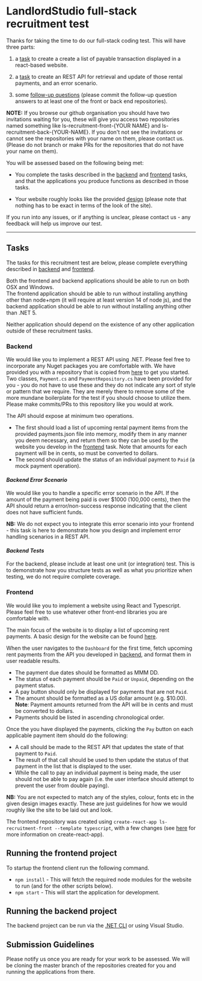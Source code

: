 # LandlordStudio full-stack recruitment test

Thanks for taking the time to do our full-stack coding test. This will have three parts:

1. a [task](#frontend) to create a create a list of payable transaction displayed in a react-based website.

2. a [task](#backend) to create an REST API for retrieval and update of those rental payments, and an error scenario.

3. some [follow-up questions](./FOLLOW-UP.md) (please commit the follow-up question answers to at least one of the front or back end repositories).

**NOTE:** If you browse our github organisation you should have two invitations waiting for you, these will give you access two repositories named something like ls-recruitment-front-{YOUR NAME} and ls-recruitment-back-{YOUR-NAME}. If you don't not see the invitations or cannot see the repositories with your name on them, please contact us. (Please do not branch or make PRs for the repositories that do not have your name on them).

You will be assessed based on the following being met:

- You complete the tasks described in the [backend](#backend) and [frontend](#frontend) tasks, and that the applications you produce functions as described in those tasks.

- Your website roughly looks like the provided [design](./design-spec/payment_list.png) (please note that nothing has to be exact in terms of the look of the site).

If you run into any issues, or if anything is unclear, please contact us - any feedback will help us improve our test.

---

## Tasks

The tasks for this recruitment test are below, please complete everything described in [backend](#backend) and [frontend](#frontend).

Both the frontend and backend applications should be able to run on both OSX and Windows.  
The frontend application should be able to run without installing anything other than node+npm (it will require at least version 14 of node js), and the backend application should be able to run without installing anything other than .NET 5.

Neither application should depend on the existence of any other application outside of these recruitment tasks.

### Backend

We would like you to implement a REST API using .NET. Please feel free to incorporate any Nuget packages you are comfortable with.
We have provided you with a repository that is copied from [here](https://github.com/LandlordStudio-Recruitment/ls-recruitment-back) to get you started.  
Two classes, `Payment.cs` and `PaymentRepository.cs` have been provided for you - you do not have to use these and they do not indicate any sort of style or pattern that we require. They are merely there to remove some of the more mundane boilerplate for the test if you should choose to utilize them.  
Please make commits/PRs to this repository like you would at work.

The API should expose at minimum two operations.

- The first should load a list of upcoming rental payment items from the provided payments.json file into memory, modify them in any manner you deem necessary, and return them so they can be used by the website you develop in the [frontend](#frontend) task. Note that amounts for each payment will be in cents, so must be converted to dollars.
- The second should update the status of an individual payment to `Paid` (a mock payment operation).

#### _Backend Error Scenario_

We would like you to handle a specific error scenario in the API. If the amount of the payment being paid is over \$1000 (100,000 cents), then the API should return a error/non-success response indicating that the client does not have sufficient funds.

**NB:** We do not expect you to integrate this error scenario into your frontend - this task is here to demonstrate how you design and implement error handling scenarios in a REST API.

#### _Backend Tests_

For the backend, please include at least one unit (or integration) test. This is to demonstrate how you structure tests as well as what you prioritize when testing, we do not require complete coverage.

### Frontend

We would like you to implement a website using React and Typescript.  
Please feel free to use whatever other front-end libraries you are comfortable with.

The main focus of the website is to display a list of upcoming rent payments.
A basic design for the website can be found [here](./design-spec/payment_list.png).

When the user navigates to the `Dashboard` for the first time, fetch upcoming rent payments from the API you developed in [backend](#backend), and format them in user readable results.

- The payment due dates should be formatted as MMM DD.
- The status of each payment should be `Paid` or `Unpaid`, depending on the payment status.
- A pay button should only be displayed for payments that are not `Paid`.
- The amount should be formatted as a US dollar amount (e.g. \$10.00).
  **Note**: Payment amounts returned from the API will be in cents and must be converted to dollars.
- Payments should be listed in ascending chronological order.

Once the you have displayed the payments, clicking the `Pay` button on each applicable payment item should do the following:

- A call should be made to the REST API that updates the state of that payment to `Paid`.
- The result of that call should be used to then update the status of that payment in the list that is displayed to the user.
- While the call to pay an individual payment is being made, the user should not be able to pay again (i.e. the user interface should attempt to prevent the user from double paying).

**NB:**
You are not expected to match any of the styles, colour, fonts etc in the given design images exactly. These are just guidelines for how we would roughly like the site to be laid out and look.

The frontend repository was created using `create-react-app ls-recruitment-front --template typescript`, with a few changes (see [here](https://create-react-app.dev/docs/documentation-intro) for more information on create-react-app).

## Running the frontend project

To startup the frontend client run the following command.

- `npm install` - This will fetch the required node modules for the website to run (and for the other scripts below).
- `npm start` - This will start the application for development.

## Running the backend project

The backend project can be run via the [.NET CLI](https://docs.microsoft.com/en-us/dotnet/core/tools/dotnet-run) or using Visual Studio.

## Submission Guidelines

Please notify us once you are ready for your work to be assessed. We will be cloning the master branch of the repositories created for you and running the applications from there.
